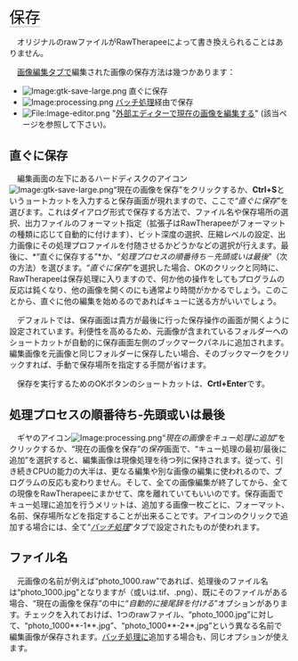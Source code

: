 <span style="color: #000000; background: none; overflow: hidden; page-break-after: avoid; font-size: 2.0em; font-family: Georgia,Times,serif; margin-top: 1em; margin-bottom: 0.25em; line-height: 1.3; padding: 0; border-bottom: 1px solid #AAAAAA;">保存
</span>

　オリジナルのrawファイルがRawTherapeeによって書き換えられることはありません。

　[画像編集タブで](The_Image_Editor_Tab/jp "wikilink")編集された画像の保存方法は幾つかあります：

- ![Image:gtk-save-large.png](gtk-save-large.png "Image:gtk-save-large.png")
  直ぐに保存
- ![Image:processing.png](processing.png "Image:processing.png")
  [バッチ処理](The_Batch_Queue/jp "wikilink")経由で保存
- ![<File:Image-editor.png>](Image-editor.png "File:Image-editor.png")
  "[外部エディターで現在の画像を編集する](Edit_Current_Image_in_External_Editor/jp "wikilink")"
  (該当ページを参照して下さい)。

## 直ぐに保存

　編集画面の左下にあるハードディスクのアイコン![Image:gtk-save-large.png](gtk-save-large.png "Image:gtk-save-large.png")“現在の画像を保存”をクリックするか、**Ctrl+S**というョートカットを入力すると保存画面が現れますので、ここで“*直ぐに保存*”を選びます。これはダイアログ形式で保存する方法で、ファイル名や保存場所の選択、出力ファイルのフォーマット指定（拡張子はRawTherapeeがフォーマットの種類に応じて自動的に付けます）、ビット深度の選択、圧縮レベルの設定、出力画像にその処理プロファイルを付随させるかどうかなどの選択が行えます。最後に、*“直ぐに保存する”*か、“*処理プロセスの順番待ち－先頭或いは最後*”（次の方法）を選びます。“*直ぐに保存*”を選択した場合、OKのクリックと同時に、RawTherapeeは保存処理に入りますので、何か他の操作をしてもプログラムの反応は鈍くなり、他の画像を開くのにも通常より時間がかかるでしょう。このことから、直ぐに他の編集を始めるのであればキューに送る方がいいでしょう。

　デフォルトでは、保存画面は貴方が最後に行った保存操作の画面が開くように設定されています。利便性を高めるため、元画像が含まれているフォルダーへのショートカットが自動的に保存画面左側のブックマークパネルに追加されます。　編集画像を元画像と同じフォルダーに保存したい場合、そのブックマークをクリックすれば、手動で保存場所を指定する手間が省けます。

　保存を実行するためのOKボタンのショートカットは、**Crtl+Enter**です。

## 処理プロセスの順番待ち‐先頭或いは最後

　ギヤのアイコン![Image:processing.png](processing.png "Image:processing.png")“*現在の画像をキュー処理に追加*”をクリックするか、“現在の画像を保存”の*保存*画面で、“キュー処理の最初/最後に追加”を選択すると、編集画像は現像処理を待つ列に保持されます。従って、引き続きCPUの能力の大半は、更なる編集や別な画像の編集に使われるので、プログラムの反応も変わりません。そして、全ての画像編集が終了してから、全ての現像をRawTherapeeにまかせて、席を離れていてもいいのです。保存画面でキュー処理に追加を行うメリットは、追加する画像一枚ごとに、フォーマット、名前、保存場所などを指定することが出来ることです。アイコンのクリックで追加する場合には、全て“*[バッチ処理](The_Batch_Queue/jp "wikilink")*”タブで設定されたものが使われます。

## ファイル名

　元画像の名前が例えば“photo_1000.raw”であれば、処理後のファイル名は“photo_1000.jpg”となりますが（或いは.tif、.png）、既にそのファイルがある場合、“現在の画像を保存”の中に“*自動的に接尾辞を付ける*”オプションがあります。チェックを入れておけば、1つのrawファイル、“photo_1000.jpg”に対して、“photo_1000**-1**.jpg”、“photo_1000**-2**.jpg”という異なる名前で編集画像が保存されます。[バッチ処理に](The_Batch_Queue/jp "wikilink")追加する場合も、同じオプションが使えます。